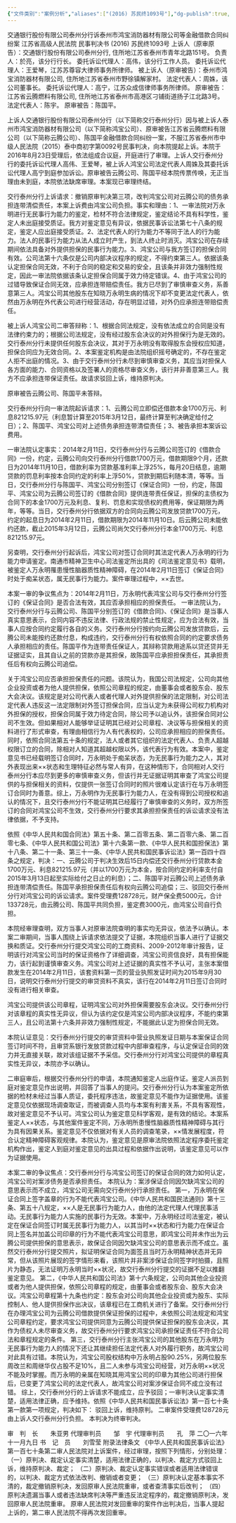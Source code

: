 ```yaml
---
{"文件类别":"案例分析","aliases":["(2016) 苏民终1093号"],"dg-publish":true,"permalink":"/案例分析/裁判文书/交通银行股份有限公司泰州分行诉泰州市鸿宝消防器材有限公司等金融借款合同纠纷案/","dgPassFrontmatter":true,"created":"2024-07-10T09:46:01.741+08:00","updated":"2024-09-11T13:02:18.336+08:00"}
---
```


交通银行股份有限公司泰州分行诉泰州市鸿宝消防器材有限公司等金融借款合同纠纷案
江苏省高级人民法院
民事判决书
(2016) 苏民终1093号
上诉人（原审原告）：交通银行股份有限公司泰州分行, 住所地江苏省泰州市青年北路151号。
负责人：於亮，该分行行长。
委托诉讼代理人：高伟，该分行工作人员。
委托诉讼代理人：王爱琴，江苏苏尊容大律师事务所律师。
被上诉人（原审被告）：泰州市鸿宝消防器材有限公司, 住所地江苏省泰州市野徐镇解家村。
法定代表人：周姝，该公司董事长。
委托诉讼代理人：高宁，江苏众成信律师事务所律师。
原审被告：江苏省云腾燃料有限公司, 住所地江苏省泰州市高港区刁铺街道扬子江北路3号。
法定代表人：陈宇。
原审被告：陈国平。

上诉人交通银行股份有限公司泰州分行（以下简称交行泰州分行）因与被上诉人泰州市鸿宝消防器材有限公司（以下简称鸿宝公司）、原审被告江苏省云腾燃料有限公司（以下简称云腾公司）、陈国平金融借款合同纠纷一案，不服江苏省泰州市中级人民法院（2015）泰中商初字第0092号民事判决，向本院提起上诉。本院于2016年8月23日受理后，依法组成合议庭，开庭进行了审理。上诉人交行泰州分行的委托诉讼代理人高伟、王爱琴，被上诉人鸿宝公司法定代表人周姝及其委托诉讼代理人高宁到庭参加诉讼。原审被告云腾公司、陈国平经本院传票传唤，无正当理由未到庭，本院依法缺席审理。本案现已审理终结。

交行泰州分行上诉请求：撤销原审判决第三项，改判鸿宝公司对云腾公司的债务承担连带清偿责任，本案上诉费由鸿宝公司负担。事实和理由：1、一审法院对万永明进行无民事行为能力的鉴定，检材不符合法律规定，鉴定结论不具有科学性，鉴定人未出庭接受质证。我方对鉴定意见有异议，依据民事诉讼法第七十八条的规定，鉴定人应出庭接受质证。2、法定代表人的行为能力不等同于法人的行为能力。法人的民事行为能力从法人成立时产生，到法人终止时消灭。鸿宝公司在存续期间依法具备对外提供担保的民事行为能力。3、鸿宝公司与我方签订的担保合同有效。公司法第十六条仅是公司内部决议程序的规定，不得约束第三人。依据该条认定担保合同无效，不利于合同的稳定和交易的安全，且该条并非效力强制性规定，因此一审法院依据该条认定担保合同属于效力待定错误。4、由于鸿宝公司的过错导致保证合同无效，应承担连带赔偿责任。我方已尽到了审慎审查义务，系善意第三人。鸿宝公司其他股东在知晓万永明生病的情况下却不变更法定代表人，依然由万永明在外代表公司进行经营活动，存在明显过错，对外仍应承担连带赔偿责任。

被上诉人鸿宝公司二审答辩称：1、根据合同法规定，没有依法成立的合同是没有法律约束力的；根据公司法规定，没有经过股东会决议的对外担保行为是无效的。交行泰州分行未提供任何股东会决议，其对于万永明没有取得股东会授权应知道，担保合同应为无效合同。2、本案鉴定机构是由法院组织摇号确定的，不存在鉴定人拒不出庭的情况。3、由于交行泰州分行未尽到审慎审查义务，其应当对担保人各方面的能力、合同资格以及签署人的资格尽审查义务，该行并非善意第三人。我方不应承担连带保证责任。故请求驳回上诉，维持原判决。

原审被告云腾公司、陈国平未答辩。

交行泰州分行向一审法院起诉请求：1、云腾公司立即偿还借款本金1700万元、利息821215.97元（利息暂计算至2015年3月12日，最终计算至判决确定给付之日）；2、陈国平、鸿宝公司对上述债务承担连带清偿责任；3、被告承担本案诉讼费用。

一审法院认定事实：2014年2月11日，交行泰州分行与云腾公司签订的《借款合同》一份，约定，云腾公司向交行泰州分行借款1700万元，借款期限9个月，还款日为2014年11月10日，借款利率为贷款基准利率上浮25%，每月20日结息，逾期贷款的罚息利率按本合同约定的利率上浮50%，贷款到期后利随本清，等等。当日，交行泰州分行与陈国平、鸿宝公司分别签订《保证合同》一份，约定，陈国平、鸿宝公司为云腾公司签订的《借款合同》提供连带责任保证，担保的主债权为合同下的本金1700万元及利息、复利、罚息和实现债权的费用等，保证期限为两年，等等。当日，交行泰州分行依据双方的合同向云腾公司发放贷款1700万元，约定的起息日为2014年2月11日，借款期限为2014年11月10日。后云腾公司未能依约还款，截止2015年3月12日，云腾公司尚欠交行泰州分行本金1700万元、利息821215.97元。

另查明，交行泰州分行起诉后，鸿宝公司对签订合同时其法定代表人万永明的行为能力申请鉴定。南通市精神卫生中心司法鉴定所出具的《司法鉴定意见书》载明，被鉴定人万永明罹患慢性脑器质性精神障碍，在2014年2月11日签订《保证合同》时处于痴呆状态，属无民事行为能力。案件审理过程中，××去世。

本案一审的争议焦点为：2014年2月11日，万永明代表鸿宝公司与交行泰州分行签订的《保证合同》是否合法有效，其应否承担相应的担保责任。
一审法院认为，交行泰州分行与云腾公司、陈国平分别签订的《借款合同》、《保证合同》是当事人真实意思表示，合同内容不违反法律、行政法规的禁止性规定，应为合法有效，当事人应按合同约定履行各自的义务。交行泰州分行按约向云腾公司发放贷款后，云腾公司未能按约还款付息，构成违约，交行泰州分行有权依照合同的约定要求债务人承担相应的责任。陈国平作为连带责任保证人，其辩称贷款用途系以贷还贷并无证据证实，且其自认之前的贷款亦是其担保，故陈国平应承担担保责任，其承担责任后有权向云腾公司追偿。

关于鸿宝公司应否承担担保责任的问题。该院认为，我国公司法规定，公司向其他企业投资或者为他人提供担保，依照公司章程的规定，由董事会或者股东会、股东大会决议。该规定是对公司代表人或者代理人对外提供担保的法定限制，对公司法定代表人违反这一法定限制对外签订担保合同，应当认定为未获得公司权力机构对外担保的授权，担保合同属于效力待定合同，除公司予以追认外，该担保合同对公司不生效。但如果相对人能够举证证明其已经对公司章程、决议等与担保相关的资料进行了形式审查，有理由相信行为人有代表权的，公司应承担相应的担保责任。同时，依照合同法第五十条的规定，法人或者其它组织的法定代表人、负责人超越权限订立的合同，除相对人知道其超越权限以外，该代表行为有效。本案中，鉴定意见书已经载明签订合同时，万永明处于痴呆状态，为无民事行为能力之人，其对外表现出来××状态和生理特征必然与常人有异，在这种情形下，合同相对人交行泰州分行本应尽到更多的审慎审查义务，但该行并无证据证明其审查了鸿宝公司提供的与担保相关的资料，仅提供一张签订合同时的照片很难认定该行在与万永明签订合同时为善意。综上，万永明作为无民事行为能力人，在没有得到公司授权和追认的情况下，且交行泰州分行不能证明其已经履行了审慎审查的义务时，双方所签订的合同对鸿宝公司不生效，交行泰州分行要求其承担担保责任的诉讼请求没有法律依据，不予支持。

依照《中华人民共和国合同法》第五十条、第二百零五条、第二百零六条、第二百零七条、《中华人民共和国公司法》第十六条第一款、《中华人民共和国担保法》第十八条、第二十一条、第三十一条、《中华人民共和国民事诉讼法》第一百四十四条之规定，判决：一、云腾公司于判决生效后15日内偿还交行泰州分行贷款本金1700万元、利息821215.97元（并以1700万元为本金，按合同约定的利率支付自2015年3月13日起至实际给付之日止的利息）；二、陈国平对云腾公司上述债务承担连带清偿责任。陈国平承担担保责任后有权向云腾公司追偿；三、驳回交行泰州分行对鸿宝公司的诉讼请求。案件受理费128728元，财产保全费5000元，合计133728元，由云腾公司、陈国平共同负担，鉴定费3000元，由鸿宝公司自行负担。

本院经审理查明，双方当事人对原审法院查明的事实均无异议，依法予以确认。本案二审期间，当事人围绕上诉请求依法提交了证据，本院组织当事人进行了证据交换和质证。交行泰州分行提交鸿宝公司的工商资料、2009-2012年审计报告，证明该行对鸿宝公司当时的保证资格作了详细调查，鸿宝公司资信良好，具有担保能力，该行起到谨慎审查义务。鸿宝公司对上述证据的真实性不予认可，主张本案借款发生在2014年2月11日，该套资料第一页的营业执照发证时间为2015年9月30日，说明交行泰州分行提交的审贷资料不真实，该行在2014年2月11日签订合同时没有进行相关审查。

鸿宝公司提供该公司章程，证明鸿宝公司对外担保需要股东会决议。交行泰州分行对该章程的真实性无异议，但认为该约定仅是鸿宝公司内部决议程序，不能约束第三人，且公司法第十六条并非效力强制性规定，不能据此认定为担保合同无效。

本院认证意见：交行泰州分行提交的审贷资料中营业执照发证日期与本案保证合同签订时间不符，且审贷系银行发放贷款过程中内部审查程序，与认定保证合同的效力并无直接关联，故对该组证据不予采信。交行泰州分行对鸿宝公司提供的章程真实性无异议，本院亦予以确认。

二审庭审后，根据交行泰州分行的申请，本院通知鉴定人出庭作证。鉴定人派员到庭对鉴定意见作出说明，并回答了当事人的提问。交行泰州分行认为本案鉴定所依据的检材未经过当事人质证，委托程序违法，故鉴定意见不能作为证据使用。该鉴定意见仅依据现场调查取证，而被调查人员均与本案有利害关系，不具有客观性，故对鉴定意见不予认可。鸿宝公司认为鉴定意见科学客观，是有效的结论。本案系鉴定人××状态，与其他案件鉴定不同，万永明所患慢性脑器质性精神障碍与其行为具有因果关系。鉴定意见不仅依据对有关人员的调查笔录，××情发展程度，符合认定精神障碍客观规律。本院认为，鉴定意见是原审法院依照法定程序委托鉴定机构作出，鉴定人到庭对鉴定意见的出具过程和依据作出说明，该鉴定意见可以作为证据使用。

本案二审的争议焦点：交行泰州分行与鸿宝公司签订的保证合同的效力如何认定，鸿宝公司对案涉债务是否承担责任。
本院认为：案涉保证合同因欠缺鸿宝公司的意思表示而不成立，鸿宝公司无需向交行泰州分行承担责任。
第一，万永明在保证合同上签字盖章的行为不能代表鸿宝公司。《中华人民共和国民法通则》第十三条、第五十八规定，××人是无民事行为能力人，由他的法定代理人代理民事活动。无民事行为能力人实施的民事行为无效。本案中，万永明经过司法鉴定，被认定在保证合同签订时属无民事行为能力人，以其当时××状态和行为能力在保证合同上签名并加盖公司印章的行为不能代表鸿宝公司意思，即鸿宝公司并未作出为云腾公司提供担保的意思表示，故保证合同因欠缺鸿宝公司的意思表示而不成立。虽然交行泰州分行提交照片，拟证明保证合同为面签且当时万永明精神状态并无异常，但从该照片展现的签字情形来看，该照片并非案涉保证合同签字时拍摄，且照片为静态，无法证明万永明当时××状况，故交行泰州分行提交的证据不足以推翻鉴定意见。
第二，《中华人民共和国公司法》第十六条规定，公司向其他企业投资或者为他人提供担保，依照公司章程的规定，由董事会或者股东会、股东大会决议。鸿宝公司章程第十九条也约定：股东会对公司向其他企业投资或为股东、实际控制人、他人提供担保作出决议，该章程已在工商机关进行了备案。交行泰州分行在办理鸿宝公司为云腾公司借款提供保证担保的过程中，未依照公司法规定和鸿宝公司章程约定，要求鸿宝公司提供同意为云腾公司提供保证担保的股东会决议，其作为债权人未尽审查义务，故交行泰州分行要求鸿宝公司承担保证责任不符合公司法和章程规定的条件。
第三，交行泰州分行主张鸿宝公司的其他股东在万永明为无民事行为能力人的情况下还让其继续担任法定代表人对外履行职务，故鸿宝公司对此具有过错。本院认为，鸿宝公司股权结构中万永明占股90.25%，另两位股东周改兰和周继华仅占股不足10%，且二人未参与鸿宝公司经营，对万永明××状况不能及时掌握。而万永明的亲属在知晓其用鸿宝公司的印章为其他公司进行担保后，已变更了鸿宝公司的法定代表人，故鸿宝公司对案涉保证合同不成立没有过错。
综上，交行泰州分行的上诉请求不能成立，应予驳回；一审判决认定事实清楚，适用法律正确，应予维持。依照《中华人民共和国民事诉讼法》第一百七十条第一款第一项规定，判决如下：
驳回上诉，维持原判。
二审案件受理费128728元由上诉人交行泰州分行负担。
本判决为终审判决。
     
审　判　长　　朱亚男
代理审判员　　邹　宇
代理审判员　　孔　萍
二〇一六年十一月九日
书　记　员　　刘雪莹
附录法律条文
《中华人民共和国民事诉讼法》
第一百七十条第二审人民法院对上诉案件，经过审理，按照下列情形，分别处理：
（一）原判决、裁定认定事实清楚，适用法律正确的，以判决、裁定方式驳回上诉，维持原判决、裁定；
（二）原判决、裁定认定事实错误或者适用法律错误的，以判决、裁定方式依法改判、撤销或者变更；
（三）原判决认定基本事实不清的，裁定撤销原判决，发回原审人民法院重审，或者查清事实后改判；
（四）原判决遗漏当事人或者违法缺席判决等严重违反法定程序的，裁定撤销原判决，发回原审人民法院重审。
原审人民法院对发回重审的案件作出判决后，当事人提起上诉的，第二审人民法院不得再次发回重审。